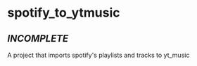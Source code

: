 # **spotify_to_ytmusic**
## *INCOMPLETE*

A project that imports spotify's playlists and tracks to yt_music
